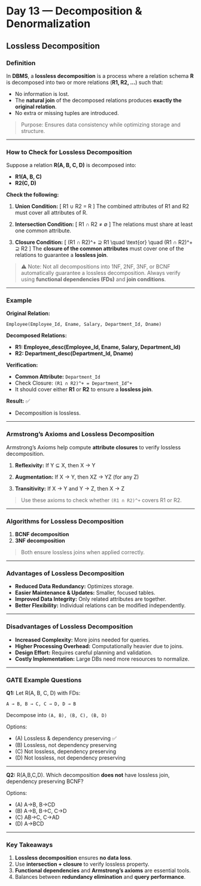 # **Day 13 — Decomposition & Denormalization**

## **Lossless Decomposition**

### **Definition**

In **DBMS**, a **lossless decomposition** is a process where a relation schema **R** is decomposed into two or more relations (**R1, R2, ...**) such that:

* No information is lost.
* The **natural join** of the decomposed relations produces **exactly the original relation**.
* No extra or missing tuples are introduced.

> Purpose: Ensures data consistency while optimizing storage and structure.

---

### **How to Check for Lossless Decomposition**

Suppose a relation **R(A, B, C, D)** is decomposed into:

* **R1(A, B, C)**
* **R2(C, D)**

**Check the following:**

1. **Union Condition:**
   [
   R1 ∪ R2 = R
   ]
   The combined attributes of R1 and R2 must cover all attributes of R.

2. **Intersection Condition:**
   [
   R1 ∩ R2 ≠ ∅
   ]
   The relations must share at least one common attribute.

3. **Closure Condition:**
   [
   (R1 ∩ R2)^+ ⊇ R1 \quad \text{or} \quad (R1 ∩ R2)^+ ⊇ R2
   ]
   The **closure of the common attributes** must cover one of the relations to guarantee a **lossless join**.

> ⚠️ Note: Not all decompositions into 1NF, 2NF, 3NF, or BCNF automatically guarantee a lossless decomposition. Always verify using **functional dependencies (FDs)** and **join conditions**.

---

### **Example**

**Original Relation:**

```
Employee(Employee_Id, Ename, Salary, Department_Id, Dname)
```

**Decomposed Relations:**

* **R1: Employee_desc(Employee_Id, Ename, Salary, Department_Id)**
* **R2: Department_desc(Department_Id, Dname)**

**Verification:**

* **Common Attribute:** `Department_Id`
* Check Closure: `(R1 ∩ R2)^+ = Department_Id^+`
* It should cover either **R1** or **R2** to ensure a **lossless join**.

**Result:** ✅

* Decomposition is lossless.

---

### **Armstrong’s Axioms and Lossless Decomposition**

Armstrong’s Axioms help compute **attribute closures** to verify lossless decomposition.

1. **Reflexivity:**
   If Y ⊆ X, then X → Y

2. **Augmentation:**
   If X → Y, then XZ → YZ (for any Z)

3. **Transitivity:**
   If X → Y and Y → Z, then X → Z

> Use these axioms to check whether `(R1 ∩ R2)^+` covers R1 or R2.

---

### **Algorithms for Lossless Decomposition**

1. **BCNF decomposition**
2. **3NF decomposition**

> Both ensure lossless joins when applied correctly.

---

### **Advantages of Lossless Decomposition**

* **Reduced Data Redundancy:** Optimizes storage.
* **Easier Maintenance & Updates:** Smaller, focused tables.
* **Improved Data Integrity:** Only related attributes are together.
* **Better Flexibility:** Individual relations can be modified independently.

---

### **Disadvantages of Lossless Decomposition**

* **Increased Complexity:** More joins needed for queries.
* **Higher Processing Overhead:** Computationally heavier due to joins.
* **Design Effort:** Requires careful planning and validation.
* **Costly Implementation:** Large DBs need more resources to normalize.

---

### **GATE Example Questions**

**Q1:** Let R(A, B, C, D) with FDs:

```
A → B, B → C, C → D, D → B
```

Decompose into `(A, B), (B, C), (B, D)`

Options:

* (A) Lossless & dependency preserving ✅
* (B) Lossless, not dependency preserving
* (C) Not lossless, dependency preserving
* (D) Not lossless, not dependency preserving

---

**Q2:** R(A,B,C,D). Which decomposition **does not** have lossless join, dependency preserving BCNF?

Options:

* (A) A→B, B→CD
* (B) A→B, B→C, C→D
* (C) AB→C, C→AD
* (D) A→BCD

---

### **Key Takeaways**

1. **Lossless decomposition** ensures **no data loss**.
2. Use **intersection + closure** to verify lossless property.
3. **Functional dependencies** and **Armstrong’s axioms** are essential tools.
4. Balances between **redundancy elimination** and **query performance**.

